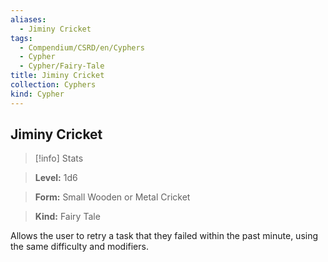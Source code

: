 ```yaml
---
aliases:
  - Jiminy Cricket
tags:
  - Compendium/CSRD/en/Cyphers
  - Cypher
  - Cypher/Fairy-Tale
title: Jiminy Cricket
collection: Cyphers
kind: Cypher
---
```

## Jiminy Cricket    
>[!info] Stats    
> **Level:** 1d6    
> **Form:** Small Wooden or Metal Cricket    
> **Kind:** Fairy Tale  
    
Allows the user to retry a task that they failed within the past minute, using the same difficulty and modifiers.